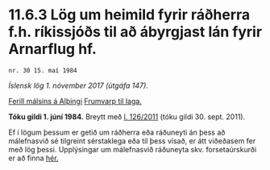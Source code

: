 # 11.6.3 Lög um heimild fyrir ráðherra f.h. ríkissjóðs til að ábyrgjast lán fyrir Arnarflug hf.

`nr. 30 15. maí 1984`

_Íslensk lög 1. nóvember 2017 (útgáfa 147)._

[Ferill málsins á Alþingi](https://www.althingi.is/thingstorf/thingmalalistar-eftir-thingum/ferill/?ltg=106&mnr=240)
[Frumvarp til laga.](https://www.althingi.is/altext/106/s/pdf/0424.pdf)

**Tóku gildi 1. júní 1984.**
Breytt með
[l. 126/2011](https://althingi.is/altext/stjt/2011.126.html) (tóku gildi 30. sept. 2011).

Ef í lögum þessum er getið um ráðherra eða ráðuneyti án þess að málefnasvið sé tilgreint sérstaklega eða til þess vísað, er átt viðeðasem fer með lög þessi. Upplýsingar um málefnasvið ráðuneyta skv. forsetaúrskurði er að finna [hér.](2017015.md) 
